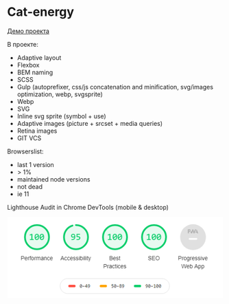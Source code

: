 # Cat-energy

[Демо проекта](https://denyshutsal.github.io/cat-energy-github-pages/)

В проекте:

- Adaptive layout
- Flexbox
- BEM naming
- SCSS
- Gulp (autoprefixer, css/js concatenation and minification, svg/images optimization, webp, svgsprite)
- Webp
- SVG
- Inline svg sprite (symbol + use)
- Adaptive images (picture + srcset + media queries)
- Retina images
- GIT VCS

Browserslist:
- last 1 version
- \> 1%
- maintained node versions
- not dead
- ie 11

Lighthouse Audit in Chrome DevTools (mobile & desktop)

![Lighthouse Audit in Chrome DevTools](https://github.com/denyshutsal/cat-energy/blob/master/source/img/lighthouse-audit-chrome-devtools.PNG)
